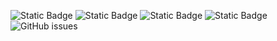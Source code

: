 ![Static Badge](https://img.shields.io/badge/blacklists-60-000000) ![Static Badge](https://img.shields.io/badge/blacklisted-2671543-cc0000) ![Static Badge](https://img.shields.io/badge/whitelisted-2244-00CC00) ![Static Badge](https://img.shields.io/badge/streaming_blacklist-28107-000000) ![GitHub issues](https://img.shields.io/github/issues/fabriziosalmi/blacklists)
